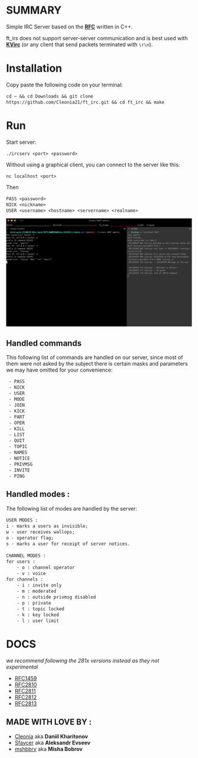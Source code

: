 # SUMMARY

Simple IRC Server based on the **[RFC](https://datatracker.ietf.org/doc/html/rfc2812)** written in C++.

ft_irs does not support server-server communication and is best used with **[KVirc](http://www.kvirc.net)** (or any client that send packets terminated with `\r\n`).

# Installation

Copy paste the following code on your terminal:

```shell
cd ~ && cd Downloads && git clone https://github.com/Cleonia21/ft_irc.git && cd ft_irc && make
```

# Run

Start server:

```shell
./ircserv <port> <password>
```

Without using a graphical client, you can connect to the server like this:

```shell
nc localhost <port>
```
Then
```shell
PASS <password>
NICK <nickname>
USER <username> <hostname> <servername> <realname>
```

![Image of ft_irc](https://github.com/Cleonia21/ft_irc/blob/master/example.png)

## Handled commands

This following list of commands are handled on our server, since most of them were not asked by the subject there is certain masks and parameters we may have omitted for your convenience:

```
 - PASS
 - NICK
 - USER
 - MODE
 - JOIN
 - KICK
 - PART
 - OPER
 - KILL
 - LIST
 - QUIT
 - TOPIC
 - NAMES
 - NOTICE
 - PRIVMSG
 - INVITE
 - PING
```

## Handled modes :

The following list of modes are handled by the server:

```
USER MODES :
i - marks a users as invisible;
w - user receives wallops;
o - operator flag;
s - marks a user for receipt of server notices.

CHANNEL MODES :
for users :
    - o : channel operator
    - v : voice
for channels :
    - i : invite only
    - m : moderated
    - n : outside privmsg disabled
    - p : private
    - t : topic locked
    - k : key locked
    - l : user limit
```

# DOCS

*we recommend following the 281x versions instead as they not experimental*
- [RFC1459](https://datatracker.ietf.org/doc/html/rfc1459)
- [RFC2810](https://datatracker.ietf.org/doc/html/rfc2810)
- [RFC2811](https://datatracker.ietf.org/doc/html/rfc2811)
- [RFC2812](https://datatracker.ietf.org/doc/html/rfc2812)
- [RFC2813](https://datatracker.ietf.org/doc/html/rfc2813)

## MADE WITH LOVE BY :

- [Cleonia](https://github.com/Cleonia21/) aka **Daniil Kharitonov**
- [Sfaycer](https://github.com/Sfaycer/)   aka **Aleksandr Evseev**
- [mshbbrv](https://github.com/mshbbrv/)   aka **Misha Bobrov**

